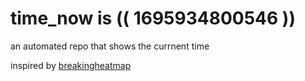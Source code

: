 # time_now is (( 1695934800546 ))

an automated repo that shows the currnent time

inspired by [breakingheatmap](https://github.com/breakingheatmap/breakingheatmap)